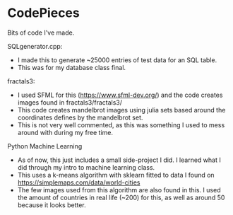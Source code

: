 # CodePieces
Bits of code I've made.

SQLgenerator.cpp:
 - I made this to generate ~25000 entries of test data for an SQL table.
 - This was for my database class final.

fractals3:
 - I used SFML for this (https://www.sfml-dev.org/) and the code creates images found in fractals3/fractals3/
 - This code creates mandelbrot images using julia sets based around the coordinates defines by the mandelbrot set.
 - This is not very well commented, as this was something I used to mess around with during my free time.

Python Machine Learning
 - As of now, this just includes a small side-project I did. I learned what I did through my intro to machine learning class.
 - This uses a k-means algorithm with sklearn fitted to data I found on https://simplemaps.com/data/world-cities
 - The few images used from this algorithm are also found in this. I used the amount of countries in real life (~200) for this, as well as around 50 because it looks better.
